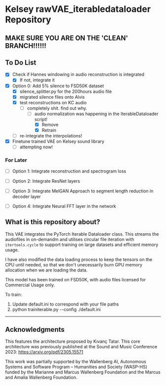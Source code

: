 # Kelsey rawVAE_iterabledataloader Repository

## MAKE SURE YOU ARE ON THE 'CLEAN' BRANCH!!!!!!


## To Do List

- [x] Check if Hannes windowing in audio reconstruction is integrated
  - [x] If not, integrate it
- [x] Option 0: Add 5% silence to FSD50K dataset
  - [x] silence_splitter.py for the 200hours audio file
  - [x] migrated silence files onto Alvis
  - [x] test reconstructions on KC audio
    - [ ] completely shit. find out why. 
      - [ ] audio normalization was happening in the IterableDataloader script! 
        - [x] Remove
        - [x] Retrain
  - [ ] re-integrate the interpolations! 
- [x] Finetune trained VAE on Kelsey sound library
  - [ ] attempting now!

### For Later

- [ ] Option 1: Integrate reconstruction and spectrogram loss
- [ ] Option 2: Integrate ResNet layers
- [ ] Option 3: Integrate MelGAN Approach to segment length reduction in decoder layer
- [ ] Option 4: Integrate Neural FFT layer in the network


## What is this repository about?

This VAE integrates the PyTorch Iterable Dataloader class. This streams the audiofiles in on-demandm and utilises circular file iteration with `itertools.cycle` to support training on large datasets and efficient memory usage.

I have also modified the data loading process to keep the tensors on the CPU until needed, so that we don't unecessarily burn GPU memory allocation when we are loading the data.

This model has been trained on FSD50K, with audio files licensed for Commercial Usage only.

To train:

1. Update default.ini to correspond with your file paths
2. python trainiterable.py --config ./default.ini

---------------------------------------------------------------------------------------------------------
## Acknowledgments

This features the architecture proposed by Kıvanç Tatar. This core architecture was previously published at the Sound and Music Conference 2023: https://arxiv.org/pdf/2305.15571

This work was partially supported by the Wallenberg AI, Autonomous Systems and Software Program – Humanities and Society (WASP-HS) funded by the Marianne and Marcus Wallenberg Foundation and the Marcus and Amalia Wallenberg Foundation.
